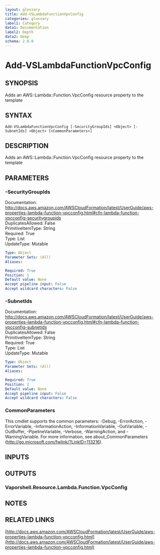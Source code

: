 ```yaml
---
layout: glossary
title: Add-VSLambdaFunctionVpcConfig
categories: glossary
label1: Category
data1: Documentation
label2: Depth
data2: Deep
schema: 2.0.0
---
```


# Add-VSLambdaFunctionVpcConfig

## SYNOPSIS
Adds an AWS::Lambda::Function.VpcConfig resource property to the template

## SYNTAX

```
Add-VSLambdaFunctionVpcConfig [-SecurityGroupIds] <Object> [-SubnetIds] <Object> [<CommonParameters>]
```

## DESCRIPTION
Adds an AWS::Lambda::Function.VpcConfig resource property to the template

## PARAMETERS

### -SecurityGroupIds
Documentation: http://docs.aws.amazon.com/AWSCloudFormation/latest/UserGuide/aws-properties-lambda-function-vpcconfig.html#cfn-lambda-function-vpcconfig-securitygroupids    
DuplicatesAllowed: False    
PrimitiveItemType: String    
Required: True    
Type: List    
UpdateType: Mutable

```yaml
Type: Object
Parameter Sets: (All)
Aliases:

Required: True
Position: 1
Default value: None
Accept pipeline input: False
Accept wildcard characters: False
```

### -SubnetIds
Documentation: http://docs.aws.amazon.com/AWSCloudFormation/latest/UserGuide/aws-properties-lambda-function-vpcconfig.html#cfn-lambda-function-vpcconfig-subnetids    
DuplicatesAllowed: False    
PrimitiveItemType: String    
Required: True    
Type: List    
UpdateType: Mutable

```yaml
Type: Object
Parameter Sets: (All)
Aliases:

Required: True
Position: 2
Default value: None
Accept pipeline input: False
Accept wildcard characters: False
```

### CommonParameters
This cmdlet supports the common parameters: -Debug, -ErrorAction, -ErrorVariable, -InformationAction, -InformationVariable, -OutVariable, -OutBuffer, -PipelineVariable, -Verbose, -WarningAction, and -WarningVariable.
For more information, see about_CommonParameters (http://go.microsoft.com/fwlink/?LinkID=113216).

## INPUTS

## OUTPUTS

### Vaporshell.Resource.Lambda.Function.VpcConfig

## NOTES

## RELATED LINKS

[http://docs.aws.amazon.com/AWSCloudFormation/latest/UserGuide/aws-properties-lambda-function-vpcconfig.html](http://docs.aws.amazon.com/AWSCloudFormation/latest/UserGuide/aws-properties-lambda-function-vpcconfig.html)

